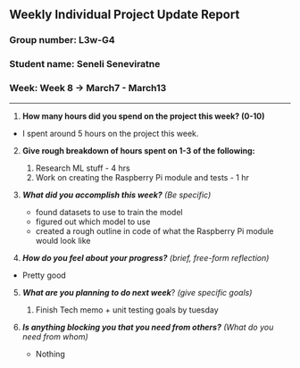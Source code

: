 ## Weekly Individual Project Update Report
### Group number: L3w-G4
### Student name: Seneli Seneviratne 
### Week: Week 8 -> March7 - March13
___
1. **How many hours did you spend on the project this week? (0-10)**

* I spent around 5 hours on the project this week. 

2. **Give rough breakdown of hours spent on 1-3 of the following:**

    1. Research ML stuff - 4 hrs
    2. Work on creating the Raspberry Pi module and tests - 1 hr

3. ***What did you accomplish this week?*** _(Be specific)_

    * found datasets to use to train the model
    * figured out which model to use
    * created a rough outline in code of what the Raspberry Pi module would look like

4. ***How do you feel about your progress?*** _(brief, free-form reflection)_

 - Pretty good

5. ***What are you planning to do next week***? _(give specific goals)_

    1. Finish Tech memo + unit testing goals by tuesday
    
6. ***Is anything blocking you that you need from others?*** _(What do you need from whom)_

    * Nothing
